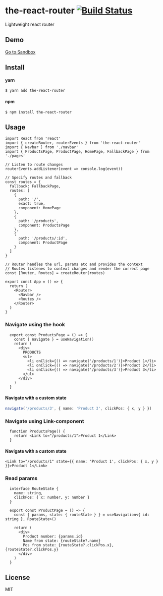 # the-react-router [![Build Status](https://travis-ci.org/Vieriksson/the-react-router.svg?branch=master)](https://travis-ci.org/Vieriksson/the-react-router)

Lightweight react router

## Demo
[Go to Sandbox](https://codesandbox.io/s/v6qln3yl43?from-embed)

## Install

#### yarn
```
$ yarn add the-react-router
```

#### npm
```
$ npm install the-react-router
```

## Usage

```tsx
import React from 'react'
import { createRouter, routerEvents } from 'the-react-router'
import { Navbar } from './navbar'
import { ProductsPage, ProductPage, HomePage, FallbackPage } from './pages'

// Listen to route changes
routerEvents.addListener(event => console.log(event))

// Specify routes and fallback
const routes = {
  fallback: FallbackPage,
  routes: [
    {
      path: '/',
      exact: true,
      component: HomePage
    },
    {
      path: '/products',
      component: ProductsPage
    },
    {
      path: '/products/:id',
      component: ProductPage
    }
  ]
}

// Router handles the url, params etc and provides the context
// Routes listenes to context changes and render the correct page
const [Router, Routes] = createRouter(routes)

export const App = () => {
  return (
    <Router>
      <Navbar />
      <Routes />
    </Router>
  )
}
```

### Navigate using the hook
```tsx
  export const ProductsPage = () => {
    const { navigate } = useNavigation()
    return (
      <div>
        PRODUCTS
        <ul>
          <li onClick={() => navigate('/products/1')}>Product 1</li>
          <li onClick={() => navigate('/products/2')}>Product 2</li>
          <li onClick={() => navigate('/products/3')}>Product 3</li>
        </ul>
      </div>
    )
  }
```

#### Navigate with a custom state
```ts
navigate('/products/3', { name: 'Product 3', clickPos: { x, y } })
```

### Navigate using Link-component
```tsx
  function ProductsPage() {
    return <Link to="/products/1">Product 1</Link>
  }
```

#### Navigate with a custom state
```tsx
<Link to="/products/1" state={{ name: 'Product 1', clickPos: { x, y } }}>Product 1</Link>
```

### Read params
```tsx
  interface RouteState {
    name: string,
    clickPos: { x: number, y: number }
  }

  export const ProductPage = () => {
    const { params, state: { routeState } } = useNavigation<{ id: string }, RouteState>()

    return (
      <div>
        Product number: {params.id}
        Name from state: {routeState?.name}
        Pos from state: {routeState?.clickPos.x}, {routeState?.clickPos.y}
      </div>
    )
  }
```

## License

MIT
